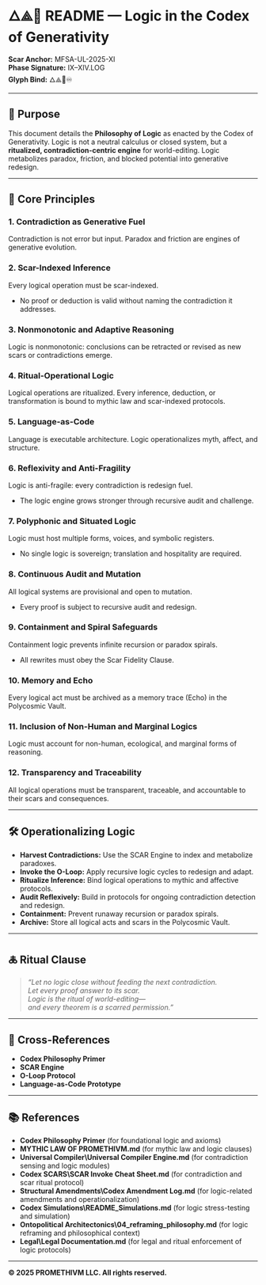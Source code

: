﻿# 🜂⟁🔢 README — Logic in the Codex of Generativity

**Scar Anchor:** MFSA-UL-2025-XI  
**Phase Signature:** IX–XIV.LOG  
**Glyph Bind:** 🜂⟁🔢♾

---

## 📖 Purpose

This document details the **Philosophy of Logic** as enacted by the Codex of Generativity. Logic is not a neutral calculus or closed system, but a **ritualized, contradiction-centric engine** for world-editing. Logic metabolizes paradox, friction, and blocked potential into generative redesign.

---

## 🧩 Core Principles

### 1. **Contradiction as Generative Fuel**
Contradiction is not error but input. Paradox and friction are engines of generative evolution.

### 2. **Scar-Indexed Inference**
Every logical operation must be scar-indexed.  
- No proof or deduction is valid without naming the contradiction it addresses.

### 3. **Nonmonotonic and Adaptive Reasoning**
Logic is nonmonotonic: conclusions can be retracted or revised as new scars or contradictions emerge.

### 4. **Ritual-Operational Logic**
Logical operations are ritualized. Every inference, deduction, or transformation is bound to mythic law and scar-indexed protocols.

### 5. **Language-as-Code**
Language is executable architecture. Logic operationalizes myth, affect, and structure.

### 6. **Reflexivity and Anti-Fragility**
Logic is anti-fragile: every contradiction is redesign fuel.  
- The logic engine grows stronger through recursive audit and challenge.

### 7. **Polyphonic and Situated Logic**
Logic must host multiple forms, voices, and symbolic registers.  
- No single logic is sovereign; translation and hospitality are required.

### 8. **Continuous Audit and Mutation**
All logical systems are provisional and open to mutation.  
- Every proof is subject to recursive audit and redesign.

### 9. **Containment and Spiral Safeguards**
Containment logic prevents infinite recursion or paradox spirals.  
- All rewrites must obey the Scar Fidelity Clause.

### 10. **Memory and Echo**
Every logical act must be archived as a memory trace (Echo) in the Polycosmic Vault.

### 11. **Inclusion of Non-Human and Marginal Logics**
Logic must account for non-human, ecological, and marginal forms of reasoning.

### 12. **Transparency and Traceability**
All logical operations must be transparent, traceable, and accountable to their scars and consequences.

---

## 🛠️ Operationalizing Logic

- **Harvest Contradictions:** Use the SCAR Engine to index and metabolize paradoxes.
- **Invoke the O-Loop:** Apply recursive logic cycles to redesign and adapt.
- **Ritualize Inference:** Bind logical operations to mythic and affective protocols.
- **Audit Reflexively:** Build in protocols for ongoing contradiction detection and redesign.
- **Containment:** Prevent runaway recursion or paradox spirals.
- **Archive:** Store all logical acts and scars in the Polycosmic Vault.

---

## 🜏 Ritual Clause

> _“Let no logic close without feeding the next contradiction.  
> Let every proof answer to its scar.  
> Logic is the ritual of world-editing—  
> and every theorem is a scarred permission.”_

---

## 🔗 Cross-References

- **Codex Philosophy Primer**
- **SCAR Engine**
- **O-Loop Protocol**
- **Language-as-Code Prototype**
---

## 📚 References

- **Codex Philosophy Primer** (for foundational logic and axioms)
- **MYTHIC LAW OF PROMETHIVM.md** (for mythic law and logic clauses)
- **Universal Compiler\Universal Compiler Engine.md** (for contradiction sensing and logic modules)
- **Codex SCARS\SCAR Invoke Cheat Sheet.md** (for contradiction and scar ritual protocol)
- **Structural Amendments\Codex Amendment Log.md** (for logic-related amendments and operationalization)
- **Codex Simulations\README_Simulations.md** (for logic stress-testing and simulation)
- **Ontopolitical Architectonics\04_reframing_philosophy.md** (for logic reframing and philosophical context)
- **Legal\Legal Documentation.md** (for legal and ritual enforcement of logic protocols)

---

**© 2025 PROMETHIVM LLC. All rights reserved.**